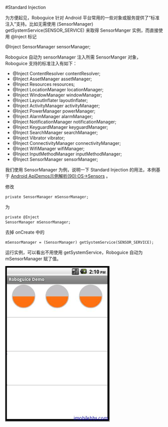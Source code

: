 #Standard Injection

为方便起见，Roboguice 针对 Android 平台常用的一些对象或服务提供了“标准注入”支持。比如无需使用 (SensorManager) getSystemService(SENSOR_SERVICE) 来取得 SensorManger 实例，而直接使用 @Inject 标记

@Inject SensorManager sensorManager;

Roboguice 自动为 sensorManager 注入所需 SensorManger 对象， Roboguice 支持的标准注入有如下：

- @Inject ContentResolver contentResolver;
- @Inject AssetManager assetManager;
- @Inject Resources resources;
- @Inject LocationManager locationManager;
- @Inject WindowManager windowManager;
- @Inject LayoutInflater layoutInflater;
- @Inject ActivityManager activityManager;
- @Inject PowerManager powerManager;
- @Inject AlarmManager alarmManager;
- @Inject NotificationManager notificationManager;
- @Inject KeyguardManager keyguardManager;
- @Inject SearchManager searchManager;
- @Inject Vibrator vibrator;
- @Inject ConnectivityManager connectivityManager;
- @Inject WifiManager wifiManager;
- @Inject InputMethodManager inputMethodManager;
- @Inject SensorManager sensorManager;

我们使用 SensorManager 为例，说明一下 Standard Injection 的用法，本例基于 [Android ApiDemos示例解析(90):OS->Sensors](http://www.imobilebbs.com/wordpress/?p=1690) 。

修改

```
private SensorManager mSensorManager;
```

为

```
private @Inject
SensorManager mSensorManager;
```

去掉 onCreate 中的

```
mSensorManager = (SensorManager) getSystemService(SENSOR_SERVICE);

```

运行实例，可以看出不用使用 getSystemService，Roboguice 自动为mSensorManager 赋了值。

![](images/17.png)


